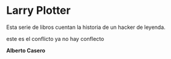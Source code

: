 # Larry Plotter

Esta serie de libros cuentan la historia de un hacker de leyenda.

este es el conflicto
ya no hay conflecto

**Alberto Casero**
